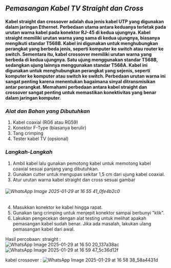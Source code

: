 
## *Pemasangan Kabel TV Straight dan Cross*

#### Kabel straight dan crossover adalah dua jenis kabel UTP yang digunakan dalam jaringan Ethernet. Perbedaan utama antara keduanya terletak pada urutan warna kabel pada konektor RJ-45 di kedua ujungnya. Kabel straight memiliki urutan warna yang sama di kedua ujungnya, biasanya mengikuti standar T568B. Kabel ini digunakan untuk menghubungkan perangkat yang berbeda jenis, seperti komputer ke switch atau router ke switch. Sementara itu, kabel crossover memiliki urutan warna yang berbeda di kedua ujungnya. Satu ujung menggunakan standar T568B, sedangkan ujung lainnya menggunakan standar T568A. Kabel ini digunakan untuk menghubungkan perangkat yang sejenis, seperti komputer ke komputer atau switch ke switch. Perbedaan urutan warna ini sangat penting karena menentukan bagaimana sinyal ditransmisikan antar perangkat. Memahami perbedaan antara kabel straight dan crossover sangat penting untuk memastikan konektivitas yang benar dalam jaringan komputer.

### *Alat dan Bahan yang Dibutuhkan*
1. Kabel coaxial (RG6 atau RG59)
2. Konektor F-Type (biasanya berulir)
3. Tang crimping
4. Tester kabel TV (opsional)

### *Langkah-Langkah*
1. Ambil kabel lalu gunakan pemotong kabel untuk memotong kabel coaxial sesuai panjang yang dibutuhkan.
2. Gunakan cutter untuk mengupas sekitar 1,5 cm dari ujung kabel coaxial.
3. Atur urutan warna kabel straight dan cross sesuai gambar
###### ![WhatsApp Image 2025-01-29 at 16 55 41_0fe4b2c0](https://github.com/user-attachments/assets/b4775e86-3cc8-4f97-9b54-8d84e16a1214)
4. Masukkan konektor ke kabel hingga rapat.
5. Gunakan tang crimping untuk menjepit konektor sampai berbunyi "klik".
6. Lakukan pengecekan dengan alat testing untuk melihat apakah pemasangan kabel sudah benar. Jika ada masalah, lakukan ulang pemasangan kabel dari awal.

Hasil percobaan: 
straight :
![WhatsApp Image 2025-01-29 at 16 50 20_137a38ac](https://github.com/user-attachments/assets/c58e2ac0-aa7d-4be5-a2dc-40203ef87e8c)
![WhatsApp Image 2025-01-29 at 16 59 47_5c36d12f](https://github.com/user-attachments/assets/0a52b388-757a-4919-9ffd-cf3c191d7d01)

kabel crossover :
![WhatsApp Image 2025-01-29 at 16 58 38_58a4431d](https://github.com/user-attachments/assets/d47bab12-64da-42bb-aa3a-0717f59c132a)
